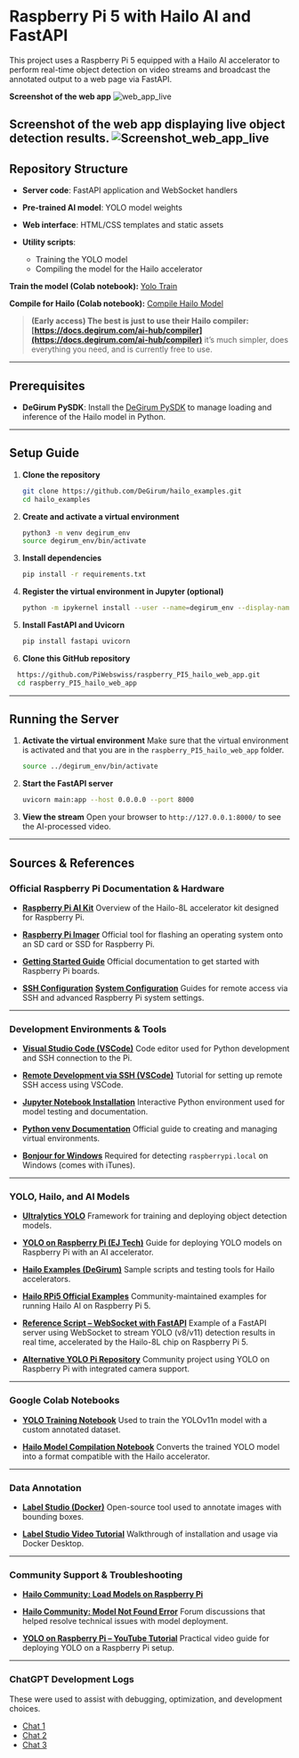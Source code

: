 # Raspberry Pi 5 with Hailo AI and FastAPI

This project uses a Raspberry Pi 5 equipped with a Hailo AI accelerator to perform real-time object detection on video streams and broadcast the annotated output to a web page via FastAPI.

**Screenshot of the web app**
![web_app_live](templates/static/ressources/web_app_live.png)

**Screenshot of the web app displaying live object detection results.**
![Screenshot_web_app_live](Screenshot_web_app_live.png)
---

## Repository Structure

* **Server code**: FastAPI application and WebSocket handlers
* **Pre-trained AI model**: YOLO model weights
* **Web interface**: HTML/CSS templates and static assets
* **Utility scripts**:

  * Training the YOLO model
  * Compiling the model for the Hailo accelerator

**Train the model (Colab notebook):**
[Yolo Train](https://colab.research.google.com/drive/1kkYMit4gj5RQPTyDT4U0StDJmXVad0Oz?usp=sharing)

**Compile for Hailo (Colab notebook):**
[Compile Hailo Model](https://colab.research.google.com/drive/1cI-a5BHdVLQiYJJdzprg2WqeuU2pA_YQ?usp=drive_link)

> **(Early access) The best is just to use their Hailo compiler: [https://docs.degirum.com/ai-hub/compiler](https://docs.degirum.com/ai-hub/compiler)** it’s much simpler, does everything you need, and is currently free to use.

---

## Prerequisites

* **DeGirum PySDK**: Install the [DeGirum PySDK](https://github.com/DeGirum/hailo_examples/blob/main/README.md) to manage loading and inference of the Hailo model in Python.

---

## Setup Guide

1. **Clone the repository**

   ```bash
   git clone https://github.com/DeGirum/hailo_examples.git
   cd hailo_examples
   ```

2. **Create and activate a virtual environment**

   ```bash
   python3 -m venv degirum_env
   source degirum_env/bin/activate
   ```

3. **Install dependencies**

   ```bash
   pip install -r requirements.txt
   ```

4. **Register the virtual environment in Jupyter (optional)**

   ```bash
   python -m ipykernel install --user --name=degirum_env --display-name "Python (degirum_env)"
   ```

5. **Install FastAPI and Uvicorn**

   ```bash
   pip install fastapi uvicorn
   ```

6. **Clone this GitHub repository**

 ```bash
   https://github.com/PiWebswiss/raspberry_PI5_hailo_web_app.git
   cd raspberry_PI5_hailo_web_app
   ```
---

##  Running the Server

1. **Activate the virtual environment**
   Make sure that the virtual environment is activated and that you are in the `raspberry_PI5_hailo_web_app` folder.

   ```bash
   source ../degirum_env/bin/activate
   ```

3. **Start the FastAPI server**

   ```bash
   uvicorn main:app --host 0.0.0.0 --port 8000
   ```

4. **View the stream**
   Open your browser to `http://127.0.0.1:8000/` to see the AI-processed video.


---

## Sources & References

### Official Raspberry Pi Documentation & Hardware

* [**Raspberry Pi AI Kit**](https://www.raspberrypi.com/products/ai-kit/)
  Overview of the Hailo-8L accelerator kit designed for Raspberry Pi.

* [**Raspberry Pi Imager**](https://www.raspberrypi.com/software/)
  Official tool for flashing an operating system onto an SD card or SSD for Raspberry Pi.

* [**Getting Started Guide**](https://www.raspberrypi.com/documentation/computers/getting-started.html)
  Official documentation to get started with Raspberry Pi boards.

* [**SSH Configuration**](https://www.raspberrypi.com/documentation/computers/remote-access.html#ssh)
  [**System Configuration**](https://www.raspberrypi.com/documentation/computers/configuration.html)
  Guides for remote access via SSH and advanced Raspberry Pi system settings.

---

### Development Environments & Tools

* [**Visual Studio Code (VSCode)**](https://code.visualstudio.com/download)
  Code editor used for Python development and SSH connection to the Pi.

* [**Remote Development via SSH (VSCode)**](https://code.visualstudio.com/docs/remote/ssh-tutorial)
  Tutorial for setting up remote SSH access using VSCode.

* [**Jupyter Notebook Installation**](https://jupyter.org/install)
  Interactive Python environment used for model testing and documentation.

* [**Python venv Documentation**](https://docs.python.org/3/library/venv.html)
  Official guide to creating and managing virtual environments.

* [**Bonjour for Windows**](https://apps.microsoft.com/detail/9pb2mz1zmb1s?hl=fr-FR&gl=CH)
  Required for detecting `raspberrypi.local` on Windows (comes with iTunes).

---

### YOLO, Hailo, and AI Models

* [**Ultralytics YOLO**](https://ultralytics.com/)
  Framework for training and deploying object detection models.

* [**YOLO on Raspberry Pi (EJ Tech)**](https://www.ejtech.io/learn/yolo-on-raspberry-pi)
  Guide for deploying YOLO models on Raspberry Pi with an AI accelerator.

* [**Hailo Examples (DeGirum)**](https://github.com/DeGirum/hailo_examples)
  Sample scripts and testing tools for Hailo accelerators.

* [**Hailo RPi5 Official Examples**](https://github.com/hailo-ai/hailo-rpi5-examples)
  Community-maintained examples for running Hailo AI on Raspberry Pi 5.

* [**Reference Script – WebSocket with FastAPI**](https://github.com/PiWebswiss/raspberry_PI5_hailo/blob/web-app/WebSocket/main.py)
  Example of a FastAPI server using WebSocket to stream YOLO (v8/v11) detection results in real time, accelerated by the Hailo-8L chip on Raspberry Pi 5.

* [**Alternative YOLO Pi Repository**](https://github.com/LukeDitria/RasPi_YOLO)
  Community project using YOLO on Raspberry Pi with integrated camera support.

---

### Google Colab Notebooks

* [**YOLO Training Notebook**](https://colab.research.google.com/drive/1kkYMit4gj5RQPTyDT4U0StDJmXVad0Oz?usp=sharing)
  Used to train the YOLOv11n model with a custom annotated dataset.

* [**Hailo Model Compilation Notebook**](https://colab.research.google.com/drive/1cI-a5BHdVLQiYJJdzprg2WqeuU2pA_YQ?usp=sharing)
  Converts the trained YOLO model into a format compatible with the Hailo accelerator.

---

### Data Annotation

* [**Label Studio (Docker)**](https://hub.docker.com/r/heartexlabs/label-studio)
  Open-source tool used to annotate images with bounding boxes.

* [**Label Studio Video Tutorial**](https://www.youtube.com/watch?v=r0RspiLG260)
  Walkthrough of installation and usage via Docker Desktop.

---

### Community Support & Troubleshooting

* [**Hailo Community: Load Models on Raspberry Pi**](https://community.hailo.ai/t/how-to-load-a-model-and-run-inference-on-raspberry-pi-5-using-python/13299)

* [**Hailo Community: Model Not Found Error**](https://community.hailo.ai/t/issue-loading-custom-yolov11n-model-on-raspberry-pi-5-hailo/15164/3)
  Forum discussions that helped resolve technical issues with model deployment.

* [**YOLO on Raspberry Pi – YouTube Tutorial**](https://www.youtube.com/watch?v=Dm37x7sObIc&t=555s)
  Practical video guide for deploying YOLO on a Raspberry Pi setup.

---

### ChatGPT Development Logs

These were used to assist with debugging, optimization, and development choices.

* [Chat 1](https://chatgpt.com/c/6838601a-6ee0-800e-afb3-1a5636e2fb01)
* [Chat 2](https://chatgpt.com/share/6838291d-cdf4-800e-af62-9ae145e8e58f)
* [Chat 3](https://chatgpt.com/share/68383000-066c-800e-8ae4-a21eb074307d)


